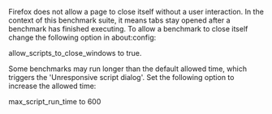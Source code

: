 Firefox does not allow a page to close itself without a user interaction. In the context of this benchmark suite, it means tabs stay opened after a benchmark has finished executing. To allow a benchmark to close itself change the following option in about:config:

allow_scripts_to_close_windows to true.

Some benchmarks may run longer than the default allowed time, which triggers the 'Unresponsive script dialog'. Set the following option to increase the allowed time:

max_script_run_time to 600

